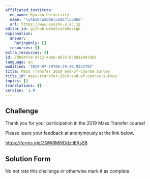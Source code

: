 ```yaml
---
affiliated_institute:
  en_name: Kyushu University
  name: "\u4E5D\u5DDE\u5927\u5B66"
  url: https://www.kyushu-u.ac.jp
editor_id: github.NanoScaleDesign
explanation:
  answer:
    RatingOnly: []
  resources: {}
extra_resources: {}
id: 7d094fc8-9712-4bbe-8675-bc9d1e047ab3
language: en
modified: '2019-07-19T06:29:36.934278Z'
title: Mass Transfer 2019 end-of-course survey
title_id: mass-transfer-2019-end-of-course-survey
topics: []
translations: {}
version: '1.0'
---
```


## Challenge

Thank you for your participation in the 2019 Mass Transfer course!

Please leave your feedback at anonymously at the link below.

https://forms.gle/ZQW8M8jDdztjEKsS8

## Solution Form
No not rate this challenge or otherwise mark it as complete.
